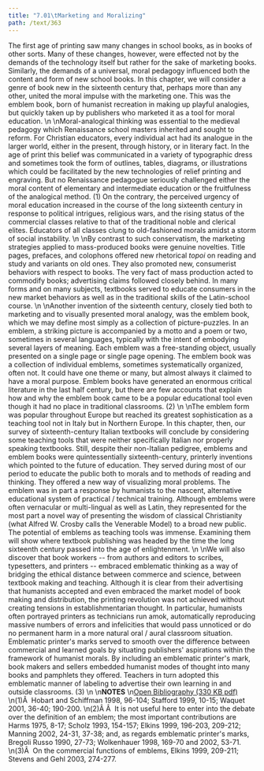 ```yaml
---
title: "7.01\tMarketing and Moralizing"
path: /text/363
---
```

The first age of printing saw many changes in school books, as in books of other sorts. Many of these changes, however, were effected not by the demands of the technology itself but rather for the sake of marketing books. Similarly, the demands of a universal, moral pedagogy influenced both the content and form of new school books. In this chapter, we will consider a genre of book new in the sixteenth century that, perhaps more than any other, united the moral impulse with the marketing one. This was the emblem book, born of humanist recreation in making up playful analogies, but quickly taken up by publishers who marketed it as a tool for moral education.\n\nMoral-analogical thinking was essential to the medieval pedagogy which Renaissance school masters inherited and sought to reform. For Christian educators, every individual act had its analogue in the larger world, either in the present, through history, or in literary fact. In the age of print this belief was communicated in a variety of typographic dress and sometimes took the form of outlines, tables, diagrams, or illustrations which could be facilitated by the new technologies of relief printing and engraving. But no Renaissance pedagogue seriously challenged either the moral content of elementary and intermediate education or the fruitfulness of the analogical method. (1) On the contrary, the perceived urgency of moral education increased in the course of the long sixteenth century in response to political intrigues, religious wars, and the rising status of the commercial classes relative to that of the traditional noble and clerical elites. Educators of all classes clung to old-fashioned morals amidst a storm of social instability.\n\nBy contrast to such conservatism, the marketing strategies applied to mass-produced books were genuine novelties. Title pages, prefaces, and colophons offered new rhetorical <em>topoi</em> on reading and study and variants on old ones. They also promoted new, consumerist behaviors with respect to books. The very fact of mass production acted to commodify books; advertising claims followed closely behind. In many forms and on many subjects, textbooks served to educate consumers in the new market behaviors as well as in the traditional skills of the Latin-school course.\n\nAnother invention of the sixteenth century, closely tied both to marketing and to visually presented moral analogy, was the emblem book, which we may define most simply as a collection of picture-puzzles. In an emblem, a striking picture is accompanied by a motto and a poem or two, sometimes in several languages, typically with the intent of embodying several layers of meaning. Each emblem was a free-standing object, usually presented on a single page or single page opening. The emblem book was a collection of individual emblems, sometimes systematically organized, often not. It could have one theme or many, but almost always it claimed to have a moral purpose. Emblem books have generated an enormous critical literature in the last half century, but there are few accounts that explain how and why the emblem book came to be a popular educational tool even though it had no place in traditional classrooms. (2)\n\nThe emblem form was popular throughout Europe but reached its greatest sophistication as a teaching tool not in Italy but in Northern Europe. In this chapter, then, our survey of sixteenth-century Italian textbooks will conclude by considering some teaching tools that were neither specifically Italian nor properly speaking textbooks. Still, despite their non-Italian pedigree, emblems and emblem books were quintessentially sixteenth-century, printerly inventions which pointed to the future of education. They served during most of our period to educate the public both to morals and to methods of reading and thinking. They offered a new way of visualizing moral problems. The emblem was in part a response by humanists to the nascent, alternative educational system of practical / technical training. Although emblems were often vernacular or multi-lingual as well as Latin, they represented for the most part a novel way of presenting the wisdom of classical Christianity (what Alfred W. Crosby calls the Venerable Model) to a broad new public. The potential of emblems as teaching tools was immense. Examining them will show where textbook publishing was headed by the time the long sixteenth century passed into the age of enlightenment.\n\nWe will also discover that book workers -- from authors and editors to scribes, typesetters, and printers -- embraced emblematic thinking as a way of bridging the ethical distance between commerce and science, between textbook making and teaching. Although it is clear from their advertising that humanists accepted and even embraced the market model of book making and distribution, the printing revolution was not achieved without creating tensions in establishmentarian thought. In particular, humanists often portrayed printers as technicians run amok, automatically reproducing massive numbers of errors and infelicities that would pass unnoticed or do no permanent harm in a more natural oral / aural classroom situation. Emblematic printer's marks served to smooth over the difference between commercial and learned goals by situating publishers' aspirations within the framework of humanist morals. By including an emblematic printer's mark, book makers and sellers embedded humanist modes of thought into many books and pamphlets they offered. Teachers in turn adopted this emblematic manner of labeling to advertise their own learning in and outside classrooms. (3)\n\n<strong>NOTES</strong>\n<a href="http://www.humanismforsale.org/bibliography.pdf" target="new">Open Bibliography (330 KB pdf)</a>\n(1)Â  Hobart and Schiffman 1998, 96-104; Stafford 1999, 10-15; Waquet 2001, 36-40; 190-200.\n(2)Â Â  It is not useful here to enter into the debate over the definition of an emblem; the most important contributions are Harms 1975, 8-17; Scholz 1993, 154-157; Elkins 1999, 196-203, 209-212; Manning 2002, 24-31, 37-38; and, as regards emblematic printer's marks, Bregoli Russo 1990, 27-73; Wolkenhauer 1998, 169-70 and 2002, 53-71.\n(3)Â  On the commercial functions of emblems, Elkins 1999, 209-211; Stevens and Gehl 2003, 274-277.
